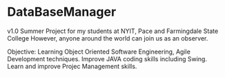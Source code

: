 # DataBaseManager
v1.0
Summer Project for my students at NYIT, Pace and Farmingdale State College
However, anyone around the world can join us as an observer.

Objective:
Learning Object Oriented Software Engineering, Agile Development techniques.
Improve JAVA coding skills including Swing.
Learn and improve Projec Management skills.

